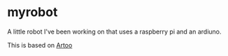 myrobot
=======

A little robot I've been working on that uses a raspberry pi and an ardiuno. 

This is based on [Artoo](https://github.com/hybridgroup/artoo)
